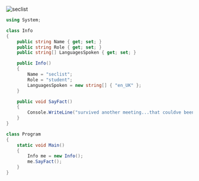 <p align="left"> <img src="https://komarev.com/ghpvc/?username=seclist&label=Profile%20views&color=lightgrey&style=flat" alt="seclist" /> </p>


```csharp
using System;

class Info
{
    public string Name { get; set; }
    public string Role { get; set; }
    public string[] LanguagesSpoken { get; set; }

    public Info()
    {
        Name = "seclist";
        Role = "student";
        LanguagesSpoken = new string[] { "en_UK" };
    }

    public void SayFact()
    {
        Console.WriteLine("survived another meeting...that couldve been an email");
    }
}

class Program
{
    static void Main()
    {
        Info me = new Info();
        me.SayFact();
    }
}
